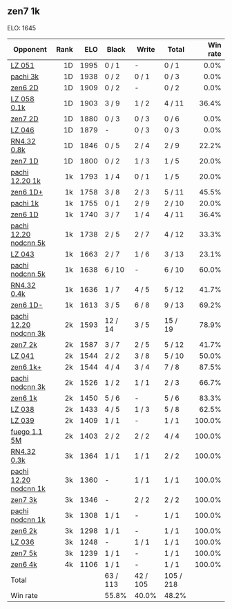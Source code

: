 ## zen7 1k ##

ELO: 1645

Opponent | Rank | ELO | Black | Write | Total | Win rate
---------|-----:|----:|-------|-------|-------|-------:
[LZ 051](LZ%20051.md) | 1D | 1995 | 0 / 1 | - | 0 / 1 | 0.0%
[pachi 3k](pachi%203k.md) | 1D | 1938 | 0 / 2 | 0 / 1 | 0 / 3 | 0.0%
[zen6 2D](zen6%202D.md) | 1D | 1909 | 0 / 2 | - | 0 / 2 | 0.0%
[LZ 058 0.1k](LZ%20058%200.1k.md) | 1D | 1903 | 3 / 9 | 1 / 2 | 4 / 11 | 36.4%
[zen7 2D](zen7%202D.md) | 1D | 1880 | 0 / 3 | 0 / 3 | 0 / 6 | 0.0%
[LZ 046](LZ%20046.md) | 1D | 1879 | - | 0 / 3 | 0 / 3 | 0.0%
[RN4.32 0.8k](RN4.32%200.8k.md) | 1D | 1846 | 0 / 5 | 2 / 4 | 2 / 9 | 22.2%
[zen7 1D](zen7%201D.md) | 1D | 1800 | 0 / 2 | 1 / 3 | 1 / 5 | 20.0%
[pachi 12.20 1k](pachi%2012.20%201k.md) | 1k | 1793 | 1 / 4 | 0 / 1 | 1 / 5 | 20.0%
[zen6 1D+](zen6%201D+.md) | 1k | 1758 | 3 / 8 | 2 / 3 | 5 / 11 | 45.5%
[pachi 1k](pachi%201k.md) | 1k | 1755 | 0 / 1 | 2 / 9 | 2 / 10 | 20.0%
[zen6 1D](zen6%201D.md) | 1k | 1740 | 3 / 7 | 1 / 4 | 4 / 11 | 36.4%
[pachi 12.20 nodcnn 5k](pachi%2012.20%20nodcnn%205k.md) | 1k | 1738 | 2 / 5 | 2 / 7 | 4 / 12 | 33.3%
[LZ 043](LZ%20043.md) | 1k | 1663 | 2 / 7 | 1 / 6 | 3 / 13 | 23.1%
[pachi nodcnn 5k](pachi%20nodcnn%205k.md) | 1k | 1638 | 6 / 10 | - | 6 / 10 | 60.0%
[RN4.32 0.4k](RN4.32%200.4k.md) | 1k | 1636 | 1 / 7 | 4 / 5 | 5 / 12 | 41.7%
[zen6 1D-](zen6%201D-.md) | 1k | 1613 | 3 / 5 | 6 / 8 | 9 / 13 | 69.2%
[pachi 12.20 nodcnn 3k](pachi%2012.20%20nodcnn%203k.md) | 2k | 1593 | 12 / 14 | 3 / 5 | 15 / 19 | 78.9%
[zen7 2k](zen7%202k.md) | 2k | 1587 | 3 / 7 | 2 / 5 | 5 / 12 | 41.7%
[LZ 041](LZ%20041.md) | 2k | 1544 | 2 / 2 | 3 / 8 | 5 / 10 | 50.0%
[zen6 1k+](zen6%201k+.md) | 2k | 1544 | 4 / 4 | 3 / 4 | 7 / 8 | 87.5%
[pachi nodcnn 3k](pachi%20nodcnn%203k.md) | 2k | 1526 | 1 / 2 | 1 / 1 | 2 / 3 | 66.7%
[zen6 1k](zen6%201k.md) | 2k | 1450 | 5 / 6 | - | 5 / 6 | 83.3%
[LZ 038](LZ%20038.md) | 2k | 1433 | 4 / 5 | 1 / 3 | 5 / 8 | 62.5%
[LZ 039](LZ%20039.md) | 2k | 1409 | 1 / 1 | - | 1 / 1 | 100.0%
[fuego 1.1 5M](fuego%201.1%205M.md) | 2k | 1403 | 2 / 2 | 2 / 2 | 4 / 4 | 100.0%
[RN4.32 0.3k](RN4.32%200.3k.md) | 3k | 1364 | 1 / 1 | 1 / 1 | 2 / 2 | 100.0%
[pachi 12.20 nodcnn 1k](pachi%2012.20%20nodcnn%201k.md) | 3k | 1360 | - | 1 / 1 | 1 / 1 | 100.0%
[zen7 3k](zen7%203k.md) | 3k | 1346 | - | 2 / 2 | 2 / 2 | 100.0%
[pachi nodcnn 1k](pachi%20nodcnn%201k.md) | 3k | 1308 | 1 / 1 | - | 1 / 1 | 100.0%
[zen6 2k](zen6%202k.md) | 3k | 1298 | 1 / 1 | - | 1 / 1 | 100.0%
[LZ 036](LZ%20036.md) | 3k | 1248 | - | 1 / 1 | 1 / 1 | 100.0%
[zen7 5k](zen7%205k.md) | 3k | 1239 | 1 / 1 | - | 1 / 1 | 100.0%
[zen6 4k](zen6%204k.md) | 4k | 1106 | 1 / 1 | - | 1 / 1 | 100.0%
Total | | | 63 / 113 | 42 / 105 | 105 / 218 | 
Win rate| | | 55.8% | 40.0% | 48.2% | 

